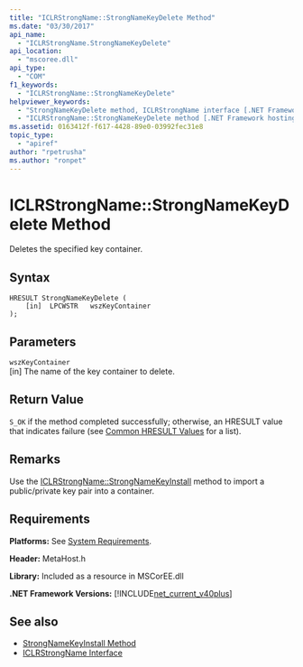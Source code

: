 ```yaml
---
title: "ICLRStrongName::StrongNameKeyDelete Method"
ms.date: "03/30/2017"
api_name: 
  - "ICLRStrongName.StrongNameKeyDelete"
api_location: 
  - "mscoree.dll"
api_type: 
  - "COM"
f1_keywords: 
  - "ICLRStrongName::StrongNameKeyDelete"
helpviewer_keywords: 
  - "StrongNameKeyDelete method, ICLRStrongName interface [.NET Framework hosting]"
  - "ICLRStrongName::StrongNameKeyDelete method [.NET Framework hosting]"
ms.assetid: 0163412f-f617-4428-89e0-03992fec31e8
topic_type: 
  - "apiref"
author: "rpetrusha"
ms.author: "ronpet"
---
```

# ICLRStrongName::StrongNameKeyDelete Method
Deletes the specified key container.  
  
## Syntax  
  
```  
HRESULT StrongNameKeyDelete (  
    [in]  LPCWSTR   wszKeyContainer  
);  
```  
  
## Parameters  
 `wszKeyContainer`  
 [in] The name of the key container to delete.  
  
## Return Value  
 `S_OK` if the method completed successfully; otherwise, an HRESULT value that indicates failure (see [Common HRESULT Values](https://go.microsoft.com/fwlink/?LinkId=213878) for a list).  
  
## Remarks  
 Use the [ICLRStrongName::StrongNameKeyInstall](../../../../docs/framework/unmanaged-api/hosting/iclrstrongname-strongnamekeyinstall-method.md) method to import a public/private key pair into a container.  
  
## Requirements  
 **Platforms:** See [System Requirements](../../../../docs/framework/get-started/system-requirements.md).  
  
 **Header:** MetaHost.h  
  
 **Library:** Included as a resource in MSCorEE.dll  
  
 **.NET Framework Versions:** [!INCLUDE[net_current_v40plus](../../../../includes/net-current-v40plus-md.md)]  
  
## See also
- [StrongNameKeyInstall Method](../../../../docs/framework/unmanaged-api/hosting/iclrstrongname-strongnamekeyinstall-method.md)
- [ICLRStrongName Interface](../../../../docs/framework/unmanaged-api/hosting/iclrstrongname-interface.md)
